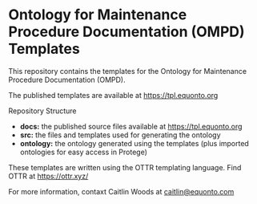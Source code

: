 # Ontology for Maintenance Procedure Documentation (OMPD) Templates

This repository contains the templates for the Ontology for Maintenance Procedure Documentation (OMPD).

The published templates are available at <https://tpl.equonto.org>

Repository Structure

- **docs:** the published source files available at <https://tpl.equonto.org>
- **src:** the files and templates used for generating the ontology
- **ontology:** the ontology generated using the templates (plus imported ontologies for easy access in Protege)

These templates are written using the OTTR templating language. Find OTTR at <https://ottr.xyz/>

For more information, contaxt Caitlin Woods at caitlin@equonto.com
